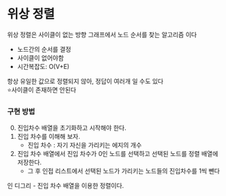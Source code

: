 # 위상 정렬
위상 정렬은 사이클이 없는 방향 그래프에서 노드 순서를 찾는 알고리즘 이다 <br>

- 노드간의 순서를 결정
- 사이클이 없어야함
- 시간복잡도: O(V+E)

항상 유일한 값으로 정렬되지 않아, 정답이 여러개 일 수도 있다 <br>
⭐️사이클이 존재하면 안된다 <br>

### 구현 방법
0) 진입차수 배열을 초기화하고 시작해야 한다.
1) 진입 차수를 이해해 보자. 
   - 진입 차수 : 자기 자신을 가리키는 에지의 개수
2) 진입 차수 배열에서 진입 차수가 0인 노드를 선택하고 선택된 노드를 정렬 배열에 저장한다.
   - 그 후 인접 리스트에서 선택된 노드가 가리키는 노드들의 진입차수를 1씩 뺀다

인 디그리 - 진입 차수 배열을 이용한 정렬이다. 